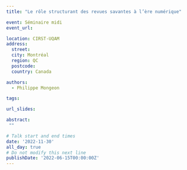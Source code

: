 ```yaml
---
title: "Le rôle structurant des revues savantes à l’ère numérique"

event: Séminaire midi
event_url: 

location: CIRST-UQAM
address:
  street: 
  city: Montréal
  region: QC
  postcode: 
  country: Canada

authors:
  - Philippe Mongeon

tags:

url_slides: 

abstract:
 ""

# Talk start and end times
date: '2022-11-30'
all_day: true
# Do not modify this next line
publishDate: '2022-06-15T00:00:00Z'
---
```


